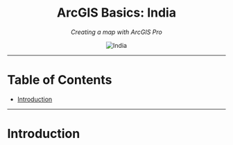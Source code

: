 <div align=center>

# ArcGIS Basics: India <!-- omit in toc -->
*Creating a map with ArcGIS Pro*

![India](images/Image001.png)

</div>

---
# Table of Contents <!-- omit in toc -->
- [Introduction](#introduction)

---

# Introduction

